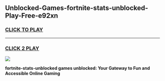 
## Unblocked-Games-fortnite-stats-unblocked-Play-Free-e92xn
<h3>
<a href="https://premium76.site?title=fortnite-stats-unblocked&ref=20M">CLICK TO PLAY</a></h3>
<hr>

<h3>
<a href="https://premium76.site?title=fortnite-stats-unblocked&ref=20M">CLICK 2 PLAY</a>
  
</h3>

<a href="https://premium76.site?title=fortnite-stats-unblocked&ref=19M"><img src="https://clearcache.store/games.png"></a>


**fortnite-stats-unblocked games unblocked: Your Gateway to Fun and Accessible Online Gaming**
